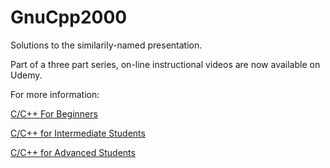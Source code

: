 # GnuCpp2000
Solutions to the similarily-named presentation.

Part of a three part series, on-line instructional videos are now available on Udemy.

For more information:

[C/C++ For Beginners](https://www.udemy.com/gnu-cpp-1000)

[C/C++ for Intermediate Students](https://www.udemy.com/gnu-cpp-2000)

[C/C++ for Advanced Students](https://www.udemy.com/gnu-cpp-3000/)
